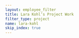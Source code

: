 ```yaml
---
layout: employee_filter
title: Lara Kohl’s Project Work
filter_type: project
name: lara-kohl
skip_index: true
---
```

